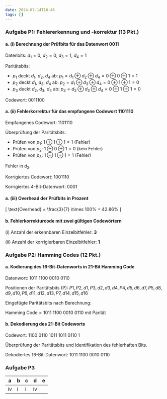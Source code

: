 ```yaml
---
date: 2024-07-14T16:46
tags: []
---
```

### Aufgabe P1: Fehlererkennung und -korrektur (13 Pkt.)

#### a. (i) Berechnung der Prüfbits für das Datenwort 0011

Datenbits: $d_1 = 0$, $d_2 = 0$, $d_3 = 1$, $d_4 = 1$

Paritätsbits:

- $p_1$ deckt $d_1$, $d_2$, $d_4$ ab: $p_1 = d_1 \oplus d_2 \oplus d_4 = 0 \oplus 0 \oplus 1 = 1$
- $p_2$ deckt $d_1$, $d_3$, $d_4$ ab: $p_2 = d_1 \oplus d_3 \oplus d_4 = 0 \oplus 1 \oplus 1 = 0$
- $p_3$ deckt $d_2$, $d_3$, $d_4$ ab: $p_3 = d_2 \oplus d_3 \oplus d_4 = 0 \oplus 1 \oplus 1 = 0$

Codewort: $0011100$

#### a. (ii) Fehlerkorrektur für das empfangene Codewort 1101110

Empfangenes Codewort: $1101110$

Überprüfung der Paritätsbits:

- Prüfen von $p_1$: $1 \oplus 1 \oplus 1 = 1$ (Fehler)
- Prüfen von $p_2$: $1 \oplus 0 \oplus 1 = 0$ (kein Fehler)
- Prüfen von $p_3$: $1 \oplus 1 \oplus 1 = 1$ (Fehler)

Fehler in $d_2$.

Korrigiertes Codewort: $1001110$

Korrigiertes 4-Bit-Datenwort: $0001$

#### a. (iii) Overhead der Prüfbits in Prozent

\[ \text{Overhead} = \frac{3}{7} \times 100\% = 42.86\% \]

#### b. Fehlerkorrekturcode mit zwei gültigen Codewörtern

(i) Anzahl der erkennbaren Einzelbitfehler: **3**

(ii) Anzahl der korrigierbaren Einzelbitfehler: **1**

### Aufgabe P2: Hamming Codes (12 Pkt.)

#### a. Kodierung des 16-Bit-Datenworts in 21-Bit Hamming Code

Datenwort: $1011\ 1100\ 0010\ 0110$

Positionen der Paritätsbits (P): $P1, P2, d1, P3, d2, d3, d4, P4, d5, d6, d7, P5, d8, d9, d10, P6, d11, d12, d13, P7, d14, d15, d16$

Eingefügte Paritätsbits nach Berechnung: 

$\text{Hamming Code} = 1011\ 1100\ 0010\ 0110\ \text{mit Parität}$

#### b. Dekodierung des 21-Bit Codeworts

Codewort: $1100\ 0110\ 1011\ 1011\ 0110\ 1$

Überprüfung der Paritätsbits und Identifikation des fehlerhaften Bits.

Dekodiertes 16-Bit-Datenwort: $1011\ 1100\ 0010\ 0110$

### Aufgabe P3
| a   | b   | c   | d   | e   |
| --- | --- | --- | --- | --- |
| iv  | i   | i   | iv  |     |
